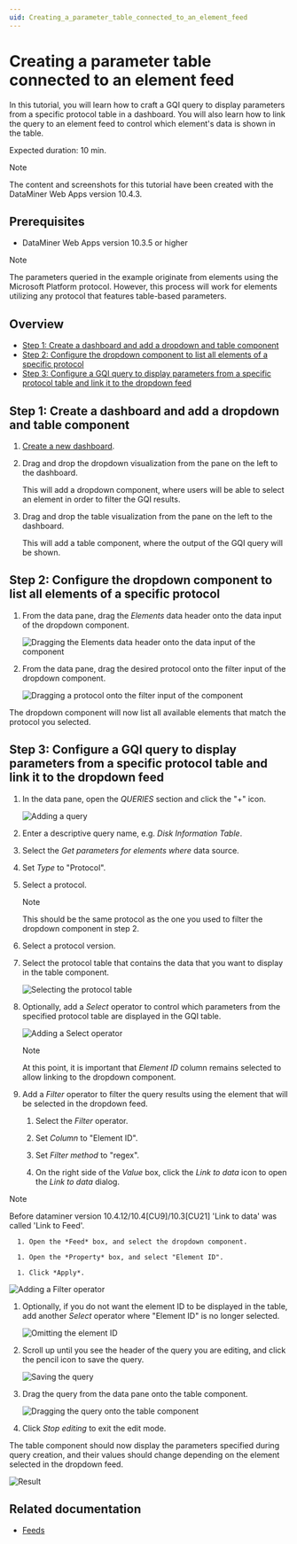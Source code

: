 ```yaml
---
uid: Creating_a_parameter_table_connected_to_an_element_feed
---
```


# Creating a parameter table connected to an element feed

In this tutorial, you will learn how to craft a GQI query to display parameters from a specific protocol table in a dashboard. You will also learn how to link the query to an element feed to control which element's data is shown in the table.

Expected duration: 10 min.

> [!NOTE]
> The content and screenshots for this tutorial have been created with the DataMiner Web Apps version 10.4.3.

## Prerequisites

- DataMiner Web Apps version 10.3.5 or higher

> [!NOTE]
> The parameters queried in the example originate from elements using the Microsoft Platform protocol. However, this process will work for elements utilizing any protocol that features table-based parameters.

## Overview

- [Step 1: Create a dashboard and add a dropdown and table component](#step-1-create-a-dashboard-and-add-a-dropdown-and-table-component)
- [Step 2: Configure the dropdown component to list all elements of a specific protocol](#step-2-configure-the-dropdown-component-to-list-all-elements-of-a-specific-protocol)
- [Step 3: Configure a GQI query to display parameters from a specific protocol table and link it to the dropdown feed](#step-3-configure-a-gqi-query-to-display-parameters-from-a-specific-protocol-table-and-link-it-to-the-dropdown-feed)

## Step 1: Create a dashboard and add a dropdown and table component

1. [Create a new dashboard](xref:Creating_a_completely_new_dashboard).

1. Drag and drop the dropdown visualization from the pane on the left to the dashboard.

   This will add a dropdown component, where users will be able to select an element in order to filter the GQI results.

1. Drag and drop the table visualization from the pane on the left to the dashboard.

   This will add a table component, where the output of the GQI query will be shown.

## Step 2: Configure the dropdown component to list all elements of a specific protocol

1. From the data pane, drag the *Elements* data header onto the data input of the dropdown component.

   ![Dragging the Elements data header onto the data input of the component](~/user-guide/images/Tutorial_Dropdown_Elements.png)

1. From the data pane, drag the desired protocol onto the filter input of the dropdown component.

   ![Dragging a protocol onto the filter input of the component](~/user-guide/images/Tutorial_Dropdown_Protocol.png)

The dropdown component will now list all available elements that match the protocol you selected.

## Step 3: Configure a GQI query to display parameters from a specific protocol table and link it to the dropdown feed

1. In the data pane, open the *QUERIES* section and click the "+" icon.

   ![Adding a query](~/user-guide/images/Tutorial_Add_Query.png)

1. Enter a descriptive query name, e.g. *Disk Information Table*.

1. Select the *Get parameters for elements where* data source.

1. Set *Type* to "Protocol".

1. Select a protocol.

   > [!NOTE]
   > This should be the same protocol as the one you used to filter the dropdown component in step 2.

1. Select a protocol version.

1. Select the protocol table that contains the data that you want to display in the table component.

   ![Selecting the protocol table](~/user-guide/images/Tutorial_ProtocolTable.png)

1. Optionally, add a *Select* operator to control which parameters from the specified protocol table are displayed in the GQI table.

   ![Adding a Select operator](~/user-guide/images/Tutorial_SelectOperator.png)

   > [!NOTE]
   > At this point, it is important that *Element ID* column remains selected to allow linking to the dropdown component.

1. Add a *Filter* operator to filter the query results using the element that will be selected in the dropdown feed.

   1. Select the *Filter* operator.

   1. Set *Column* to "Element ID".

   1. Set *Filter method* to "regex".

   1. On the right side of the *Value* box, click the *Link to data* icon to open the *Link to data* dialog.

  > [!NOTE]
  > Before dataminer version 10.4.12/10.4[CU9]/10.3[CU21] 'Link to data' was called 'Link to Feed'.

      1. Open the *Feed* box, and select the dropdown component.

      1. Open the *Property* box, and select "Element ID".

      1. Click *Apply*.

   ![Adding a Filter operator](~/user-guide/images/Tutorial_FilterOperator.png)

1. Optionally, if you do not want the element ID to be displayed in the table, add another *Select* operator where "Element ID" is no longer selected.

   ![Omitting the element ID](~/user-guide/images/Tutorial_OmittingElementID.png)

1. Scroll up until you see the header of the query you are editing, and click the pencil icon to save the query.

   ![Saving the query](~/user-guide/images/Tutorial_SavingTheQuery.png)

1. Drag the query from the data pane onto the table component.

   ![Dragging the query onto the table component](~/user-guide/images/Tutorial_query_as_table_input.png)

1. Click *Stop editing* to exit the edit mode.

The table component should now display the parameters specified during query creation, and their values should change depending on the element selected in the dropdown feed.

![Result](~/user-guide/images/Tutorial_Result.png)

## Related documentation

- [Feeds](xref:Using_dashboard_feeds)
